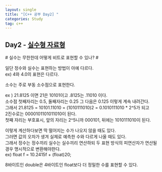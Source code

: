 ```yaml
---
layout: single
title: "[C++ 공부 Day2] "
categories: Study
tag: c++
---
```



## Day2 - <a href="#first">실수형 자료형</a>
  
<p id="first">  </p>
# 실수는 무한한데 어떻게 비트로 표현할 수 있나? #
  
일단 정수와 실수는 표현하는 방법이 아예 다르다.  
ex) 4와 4.0의 표현은 다르다.  
  
소수는 주로 부동 소수점으로 표현한다. 

  
ex ) 21.8125 이면 21은 10101이고 .8125는 .11010 이다.  
소수점 첫째자리는 0.5, 둘째자리는 0.25 그 다음은 0.125 이렇게 계속 내려간다.  
그래서 21.8125 = 10101.11010 = (1010111010)2 = 0.1010111010 * 2^5가 되고  
2진수로는 0000101101011010이 된다.  
첫째 자리는 부호표시, 앞의 자리는 2^5니까 000101, 뒤에는 1010111010이 된다.  
  
이렇게 계산하다보면 딱 떨어지는 수가 나오지 않을 때도 있다.  
그러면 값의 오차가 생겨 실제로 예측한 수와 다르게 나올 때도 있다.  
그래서 정수는 정수끼리 실수는 실수끼리 연산하되 두 표현 방식의 피연산자가 연산될 경우 명시적으로 변환해야한다.  
ex) float f = 10.2415f + (float)20;

8바이트인 double은 4바이트인 float보다 더 정밀한 수를 표현할 수 있다.




